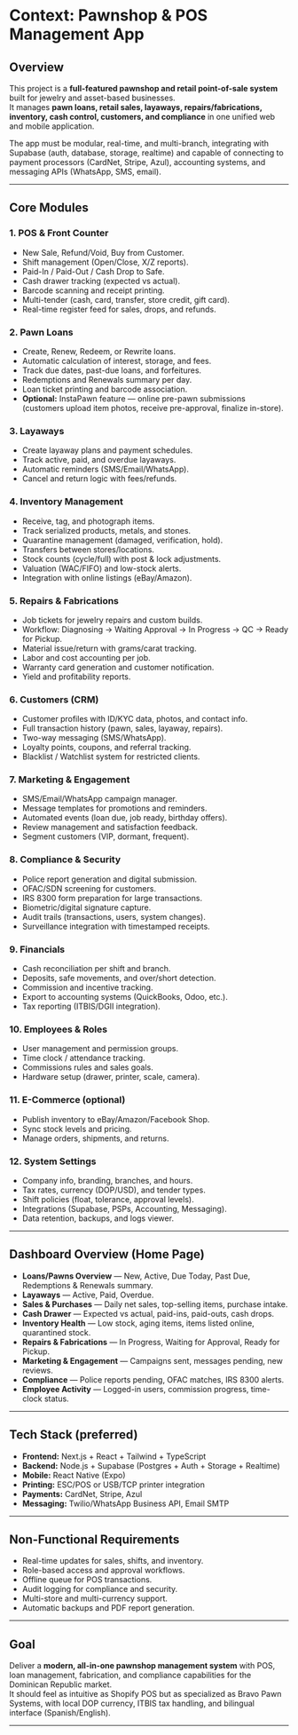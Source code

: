 # Context: Pawnshop & POS Management App

## Overview
This project is a **full-featured pawnshop and retail point-of-sale system** built for jewelry and asset-based businesses.  
It manages **pawn loans, retail sales, layaways, repairs/fabrications, inventory, cash control, customers, and compliance** in one unified web and mobile application.

The app must be modular, real-time, and multi-branch, integrating with Supabase (auth, database, storage, realtime) and capable of connecting to payment processors (CardNet, Stripe, Azul), accounting systems, and messaging APIs (WhatsApp, SMS, email).

---

## Core Modules

### 1. POS & Front Counter
- New Sale, Refund/Void, Buy from Customer.
- Shift management (Open/Close, X/Z reports).
- Paid-In / Paid-Out / Cash Drop to Safe.
- Cash drawer tracking (expected vs actual).
- Barcode scanning and receipt printing.
- Multi-tender (cash, card, transfer, store credit, gift card).
- Real-time register feed for sales, drops, and refunds.

### 2. Pawn Loans
- Create, Renew, Redeem, or Rewrite loans.
- Automatic calculation of interest, storage, and fees.
- Track due dates, past-due loans, and forfeitures.
- Redemptions and Renewals summary per day.
- Loan ticket printing and barcode association.
- **Optional:** InstaPawn feature — online pre-pawn submissions (customers upload item photos, receive pre-approval, finalize in-store).

### 3. Layaways
- Create layaway plans and payment schedules.
- Track active, paid, and overdue layaways.
- Automatic reminders (SMS/Email/WhatsApp).
- Cancel and return logic with fees/refunds.

### 4. Inventory Management
- Receive, tag, and photograph items.
- Track serialized products, metals, and stones.
- Quarantine management (damaged, verification, hold).
- Transfers between stores/locations.
- Stock counts (cycle/full) with post & lock adjustments.
- Valuation (WAC/FIFO) and low-stock alerts.
- Integration with online listings (eBay/Amazon).

### 5. Repairs & Fabrications
- Job tickets for jewelry repairs and custom builds.
- Workflow: Diagnosing → Waiting Approval → In Progress → QC → Ready for Pickup.
- Material issue/return with grams/carat tracking.
- Labor and cost accounting per job.
- Warranty card generation and customer notification.
- Yield and profitability reports.

### 6. Customers (CRM)
- Customer profiles with ID/KYC data, photos, and contact info.
- Full transaction history (pawn, sales, layaway, repairs).
- Two-way messaging (SMS/WhatsApp).
- Loyalty points, coupons, and referral tracking.
- Blacklist / Watchlist system for restricted clients.

### 7. Marketing & Engagement
- SMS/Email/WhatsApp campaign manager.
- Message templates for promotions and reminders.
- Automated events (loan due, job ready, birthday offers).
- Review management and satisfaction feedback.
- Segment customers (VIP, dormant, frequent).

### 8. Compliance & Security
- Police report generation and digital submission.
- OFAC/SDN screening for customers.
- IRS 8300 form preparation for large transactions.
- Biometric/digital signature capture.
- Audit trails (transactions, users, system changes).
- Surveillance integration with timestamped receipts.

### 9. Financials
- Cash reconciliation per shift and branch.
- Deposits, safe movements, and over/short detection.
- Commission and incentive tracking.
- Export to accounting systems (QuickBooks, Odoo, etc.).
- Tax reporting (ITBIS/DGII integration).

### 10. Employees & Roles
- User management and permission groups.
- Time clock / attendance tracking.
- Commissions rules and sales goals.
- Hardware setup (drawer, printer, scale, camera).

### 11. E-Commerce (optional)
- Publish inventory to eBay/Amazon/Facebook Shop.
- Sync stock levels and pricing.
- Manage orders, shipments, and returns.

### 12. System Settings
- Company info, branding, branches, and hours.
- Tax rates, currency (DOP/USD), and tender types.
- Shift policies (float, tolerance, approval levels).
- Integrations (Supabase, PSPs, Accounting, Messaging).
- Data retention, backups, and logs viewer.

---

## Dashboard Overview (Home Page)
- **Loans/Pawns Overview** — New, Active, Due Today, Past Due, Redemptions & Renewals summary.  
- **Layaways** — Active, Paid, Overdue.  
- **Sales & Purchases** — Daily net sales, top-selling items, purchase intake.  
- **Cash Drawer** — Expected vs actual, paid-ins, paid-outs, cash drops.  
- **Inventory Health** — Low stock, aging items, items listed online, quarantined stock.  
- **Repairs & Fabrications** — In Progress, Waiting for Approval, Ready for Pickup.  
- **Marketing & Engagement** — Campaigns sent, messages pending, new reviews.  
- **Compliance** — Police reports pending, OFAC matches, IRS 8300 alerts.  
- **Employee Activity** — Logged-in users, commission progress, time-clock status.

---

## Tech Stack (preferred)
- **Frontend:** Next.js + React + Tailwind + TypeScript  
- **Backend:** Node.js + Supabase (Postgres + Auth + Storage + Realtime)  
- **Mobile:** React Native (Expo)  
- **Printing:** ESC/POS or USB/TCP printer integration  
- **Payments:** CardNet, Stripe, Azul  
- **Messaging:** Twilio/WhatsApp Business API, Email SMTP  

---

## Non-Functional Requirements
- Real-time updates for sales, shifts, and inventory.
- Role-based access and approval workflows.
- Offline queue for POS transactions.
- Audit logging for compliance and security.
- Multi-store and multi-currency support.
- Automatic backups and PDF report generation.

---

## Goal
Deliver a **modern, all-in-one pawnshop management system** with POS, loan management, fabrication, and compliance capabilities for the Dominican Republic market.  
It should feel as intuitive as Shopify POS but as specialized as Bravo Pawn Systems, with local DOP currency, ITBIS tax handling, and bilingual interface (Spanish/English).

---

